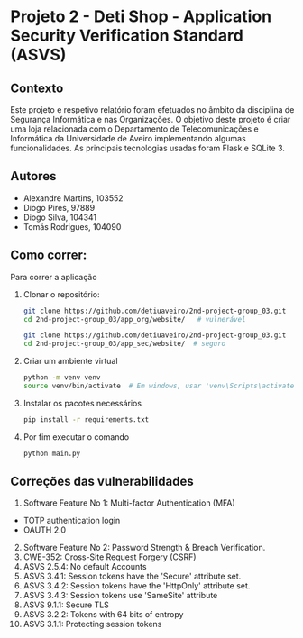 # Projeto 2 - Deti Shop - Application Security Verification Standard (ASVS)
 
## Contexto 
Este projeto e respetivo relatório foram efetuados no âmbito da disciplina de Segurança Informática e nas Organizações.
O objetivo deste projeto é criar uma loja relacionada com o Departamento de Telecomunicações e Informática da Universidade de Aveiro implementando algumas funcionalidades.
As principais tecnologias usadas foram Flask e SQLite 3.


  ## Autores

  - Alexandre Martins, 103552
  - Diogo Pires, 97889
  - Diogo Silva, 104341
  - Tomás Rodrigues, 104090

## Como correr: 

Para correr a aplicação

1. Clonar o  repositório:

   ```bash
   git clone https://github.com/detiuaveiro/2nd-project-group_03.git
   cd 2nd-project-group_03/app_org/website/   # vulnerável
   ````
    ```bash
   git clone https://github.com/detiuaveiro/2nd-project-group_03.git
   cd 2nd-project-group_03/app_sec/website/  # seguro
   ````
2. Criar um ambiente virtual
    ```` bash
   python -m venv venv
   source venv/bin/activate  # Em windows, usar 'venv\Scripts\activate'
   ````
3. Instalar os pacotes necessários
    ```` bash
   pip install -r requirements.txt
   ````

4. Por fim executar o comando
    ```` bash
    python main.py
   ````
## Correções das vulnerabilidades
1. Software Feature No 1: Multi-factor Authentication (MFA)
- TOTP authentication login
- OAUTH 2.0
2. Software Feature No 2: Password Strength & Breach Verification.
3. CWE-352: Cross-Site Request Forgery (CSRF)
4. ASVS 2.5.4: No default Accounts 
5. ASVS 3.4.1: Session tokens have the 'Secure' attribute set.
6. ASVS 3.4.2: Session tokens have the 'HttpOnly' attribute set.
7. ASVS 3.4.3: Session tokens use 'SameSite' attribute 
8. ASVS 9.1.1: Secure TLS 
9. ASVS 3.2.2: Tokens with 64 bits of entropy 
10. ASVS 3.1.1: Protecting session tokens
